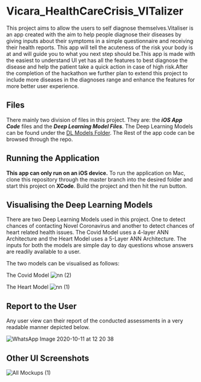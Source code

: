 # Vicara_HealthCareCrisis_VITalizer

This project aims to allow the users to self diagnose themselves.Vitaliser is an app created with the aim to help people diagnose their diseases by giving inputs about their symptoms in a simple questionnaire and receiving their health reports. This app will tell the acuteness of the risk your body is at and will guide you to what you next step should be.This app is made with the easiest to understand UI yet has all the features to best diagnose the disease and help the patient take a quick action in case of high risk.After the completion of the hackathon we further plan to extend this project to include more diseases in the diagnoses range and enhance the features for more better user experience.

## Files

There mainly two division of files in this project. They are: the **_iOS App Code_** files and the **_Deep Learning Model Files_**. The Deep Learning Models can be found under the [DL Models Folder](https://github.com/thefitcoder/Vitalizer/tree/main/DL%20Models). The Rest of the app code can be browsed through the repo.

## Running the Application

**This app can only run on an iOS device.** To run the application on Mac, clone this repository through the master branch into the desired folder and start this project on **XCode**. Build the project and then hit the run button.

## Visualising the Deep Learning Models

There are two Deep Learning Models used in this project. One to detect chances of contacting Novel Coronavirus and another to detect chances of heart related health issues. The Covid Model uses a 4-layer ANN Architecture and the Heart Model uses a 5-Layer ANN Architecture. The inputs for both the models are simple day to day questions whose answers are readily available to a user.

The two models can be visualised as follows:

The Covid Model
![nn (2)](https://user-images.githubusercontent.com/47575172/95674948-5100a800-0bd1-11eb-8082-fb26e79af045.png)

The Heart Model
![nn (1)](https://user-images.githubusercontent.com/47575172/95674947-4d6d2100-0bd1-11eb-9ed3-d10acccbdde0.png)

## Report to the User

Any user view can their report of the conducted assessments in a very readable manner depicted below.

![WhatsApp Image 2020-10-11 at 12 20 38](https://user-images.githubusercontent.com/47575172/95675029-e69c3780-0bd1-11eb-9424-77d17cd7b7d4.jpeg)

## Other UI Screenshots

![All Mockups (1)](https://user-images.githubusercontent.com/47575172/95675185-e7819900-0bd2-11eb-843b-c004f4dfc858.png)
